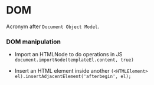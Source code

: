 # DOM


Acronym after `Document Object Model`.

### DOM manipulation
* Import an HTMLNode to do operations in JS
`document.importNode(templateEl.content, true)`

* Insert an HTML element inside another
`(<HTMLElement> el).insertAdjacentElement('afterbegin', el);`
